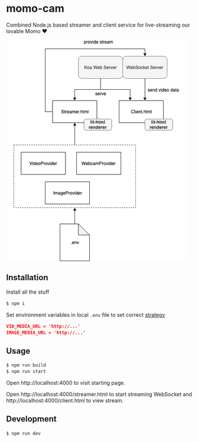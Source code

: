 # momo-cam
Combined Node.js based streamer and client service for live-streaming our lovable Momo ❤️

<img src="./public/img/schema.png" />

## Installation

Install all the stuff

```sh
$ npm i
```

Set environment variables in local `.env` file to set correct [strategy](https://github.com/pinussilvestrus/momo-cam/tree/master/src/streamer/providers)

```json
VID_MEDIA_URL = 'http://...'
IMAGE_MEDIA_URL = 'http://...'
```


## Usage

```sh
$ npm run build
$ npm run start
```

Open http://localhost:4000 to visit starting page.

Open http://localhost:4000/streamer.html to start streaming WebSocket and http://localhost:4000/client.html to view stream.

## Development

```sh
$ npm run dev
```